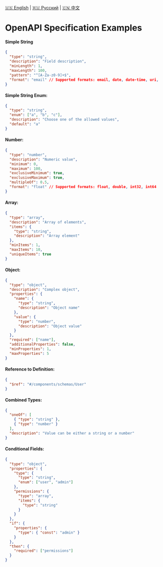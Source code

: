 [🇺🇸 English](./schema-diff.md) | [🇷🇺 Русский](./schema-diff-ru.md)  | [🇨🇳 中文](./schema-diff-zh.md)

# OpenAPI Specification Examples

#### Simple String
```json
{
  "type": "string",
  "description": "Field description",
  "minLength": 1,
  "maxLength": 100,
  "pattern": "^[A-Za-z0-9]+$",
  "format": "email" // Supported formats: email, date, date-time, uri, uuid, etc.
}
```

#### Simple String Enum:
```json
{
  "type": "string",
  "enum": ["a", "b", "c"],
  "description": "Choose one of the allowed values",
  "default": "a"
}
```

#### Number:
```json
{
  "type": "number",
  "description": "Numeric value",
  "minimum": 0,
  "maximum": 100,
  "exclusiveMinimum": true,
  "exclusiveMaximum": true,
  "multipleOf": 0.5,
  "format": "float" // Supported formats: float, double, int32, int64
}
```

#### Array:
```json
{
  "type": "array",
  "description": "Array of elements",
  "items": {
    "type": "string",
    "description": "Array element"
  },
  "minItems": 1,
  "maxItems": 10,
  "uniqueItems": true
}
```

#### Object:
```json
{
  "type": "object",
  "description": "Complex object",
  "properties": {
    "name": {
      "type": "string",
      "description": "Object name"
    },
    "value": {
      "type": "number",
      "description": "Object value"
    }
  },
  "required": ["name"],
  "additionalProperties": false,
  "minProperties": 1,
  "maxProperties": 5
}
```

#### Reference to Definition:
```json
{
  "$ref": "#/components/schemas/User"
}
```

#### Combined Types:
```json
{
  "oneOf": [
    { "type": "string" },
    { "type": "number" }
  ],
  "description": "Value can be either a string or a number"
}
```

#### Conditional Fields:
```json
{
  "type": "object",
  "properties": {
    "type": {
      "type": "string",
      "enum": ["user", "admin"]
    },
    "permissions": {
      "type": "array",
      "items": {
        "type": "string"
      }
    }
  },
  "if": {
    "properties": {
      "type": { "const": "admin" }
    }
  },
  "then": {
    "required": ["permissions"]
  }
}
``` 